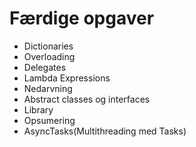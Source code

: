 # Færdige opgaver
* Dictionaries
* Overloading
* Delegates
* Lambda Expressions
* Nedarvning
* Abstract classes og interfaces
* Library
* Opsumering
* AsyncTasks(Multithreading med Tasks)